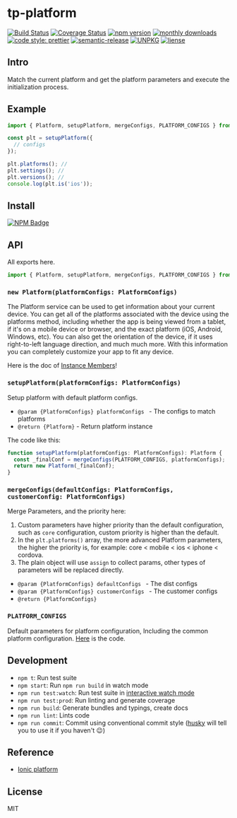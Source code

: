 # tp-platform

[![Build Status](https://www.travis-ci.org/typescript-practice/platform.svg?branch=master)](https://www.travis-ci.org/typescript-practice/platform)
[![Coverage Status](https://coveralls.io/repos/github/typescript-practice/platform/badge.svg?branch=master)](https://coveralls.io/github/typescript-practice/platform?branch=master)
[![npm version](https://img.shields.io/npm/v/tp-platform.svg?style=flat-square)](https://www.npmjs.com/package/tp-platform)
[![monthly downloads](https://img.shields.io/npm/dm/tp-platform.svg?style=flat-square)](https://www.npmjs.com/package/tp-platform)
[![code style: prettier](https://img.shields.io/badge/code_style-prettier-ff69b4.svg?style=flat-square)](https://github.com/prettier/prettier)
[![semantic-release](https://img.shields.io/badge/%20%20%F0%9F%93%A6%F0%9F%9A%80-semantic--release-e10079.svg)](https://github.com/semantic-release/semantic-release)
[![UNPKG](https://img.shields.io/badge/unpkg.com--green.svg)](https://unpkg.com/tp-platform@latest/dist/platform.umd.js)
[![liense](https://img.shields.io/github/license/typescript-practice/platform.svg)]()

## Intro

Match the current platform and get the platform parameters and execute the initialization process.

## Example

```js
import { Platform, setupPlatform, mergeConfigs, PLATFORM_CONFIGS } from 'tp-platform';

const plt = setupPlatform({
  // configs
});

plt.platforms(); // 
plt.settings(); // 
plt.versions(); // 
console.log(plt.is('ios'));
```

## Install

[![NPM Badge](https://nodei.co/npm/tp-platform.png?downloads=true)](https://www.npmjs.com/package/tp-platform)

 
## API

All exports here.

```js
import { Platform, setupPlatform, mergeConfigs, PLATFORM_CONFIGS } from 'tp-platform';
```

### ```new Platform(platformConfigs: PlatformConfigs)```

The Platform service can be used to get information about your current device.
You can get all of the platforms associated with the device using the platforms
method, including whether the app is being viewed from a tablet, if it's
on a mobile device or browser, and the exact platform (iOS, Android, Windows, etc).
You can also get the orientation of the device, if it uses right-to-left
language direction, and much much more. With this information you can completely
customize your app to fit any device.

Here is the doc of [Instance Members]()!

### ```setupPlatform(platformConfigs: PlatformConfigs)```

Setup platform with default platform configs.

* `@param {PlatformConfigs} platformConfigs ` - The configs to match platforms
* `@return {Platform}` - Return platform instance

The code like this: 

```js
function setupPlatform(platformConfigs: PlatformConfigs): Platform {
  const _finalConf = mergeConfigs(PLATFORM_CONFIGS, platformConfigs);
  return new Platform(_finalConf);
}
```

### ```mergeConfigs(defaultConfigs: PlatformConfigs, customerConfig: PlatformConfigs)```

Merge Parameters, and the priority here: 

1. Custom parameters have higher priority than the default configuration,
    such as `core` configuration, custom priority is higher than the default.
2. In the `plt.platforms()` array, the more advanced Platform parameters,
    the higher the priority is, for example: core < mobile < ios < iphone < cordova.
3. The plain object will use `assign` to collect params, other types of parameters will be replaced directly.

* `@param {PlatformConfigs} defaultConfigs ` - The dist configs
* `@param {PlatformConfigs} customerConfigs ` - The customer configs
* `@return {PlatformConfigs}` 

### ```PLATFORM_CONFIGS```

Default parameters for platform configuration, Including the common platform configuration. [Here](https://github.com/typescript-practice/platform/blob/master/src/lib/platform-registry.ts#L19) is the code.


## Development

 - `npm t`: Run test suite
 - `npm start`: Run `npm run build` in watch mode
 - `npm run test:watch`: Run test suite in [interactive watch mode](http://facebook.github.io/jest/docs/cli.html#watch)
 - `npm run test:prod`: Run linting and generate coverage
 - `npm run build`: Generate bundles and typings, create docs
 - `npm run lint`: Lints code
 - `npm run commit`: Commit using conventional commit style ([husky](https://github.com/typicode/husky) will tell you to use it if you haven't :wink:)


## Reference

- [Ionic platform](https://ionicframework.com/docs/api/platform/Platform/)

## License

MIT
